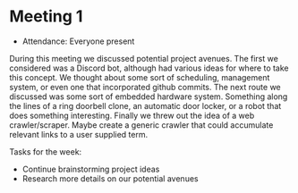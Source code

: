 # Meeting 1

- Attendance: Everyone present

During this meeting we discussed potential project avenues. The first we considered was a Discord bot, 
although had various ideas for where to take this concept. We thought about some sort of scheduling, 
management system, or even one that incorporated github commits. The next route we discussed was some 
sort of embedded hardware system. Something along the lines of a ring doorbell clone, an automatic door 
locker, or a robot that does something interesting. Finally we threw out the idea of a web crawler/scraper. 
Maybe create a generic crawler that could accumulate relevant links to a user supplied term.

Tasks for the week:
- Continue brainstorming project ideas
- Research more details on our potential avenues
